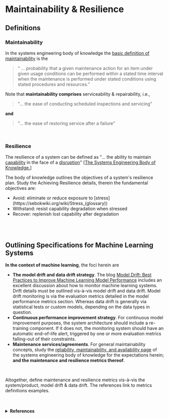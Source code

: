# Maintainability & Resilience

## Definitions

### Maintainability

In the systems engineering body of knowledge the [basic definition of maintainability](https://sebokwiki.org/wiki/System_Reliability,_Availability,_and_Maintainability#Maintainability) is the

> “ … probability that a given maintenance action for an item under given usage conditions can be performed within a stated time interval when the maintenance is performed under stated conditions using stated procedures and resources.”

Note that **maintainability comprises** serviceability & repairability, i.e.,

> "… the ease of conducting scheduled inspections and servicing"

**and**

> "… the ease of restoring service after a failure"

<br>

### Resilience

The resilience of a system can be defined as "… the ability to maintain [capability](https://sebokwiki.org/wiki/Capability_(glossary)) in the face of a [disruption](https://sebokwiki.org/wiki/Disruption_(glossary))" [[The Systems Engineering Body of Knowledge.](https://sebokwiki.org/wiki/System_Resilience#Definition)]

The body of knowledge outlines the objectives of a system's resilience plan. Study the Achieving Resilience details, therein the fundamental objectives are:

<ul class="disc">
    <li class="disc">Avoid: eliminate or reduce exposure to [stress](https://sebokwiki.org/wiki/Stress_(glossary))</li>
    <li class="disc">Withstand: resist capability degradation when stressed</li>
    <li class="disc">Recover: replenish lost capability after degradation</li>
</ul>

<br>
<br>

## Outlining Specifications for Machine Learning Systems

**In the context of machine learning**, the foci herein are

<ul class="disc">
    <li class="disc"><b>The model drift and data drift strategy</b>.  The blog <a href="https://encord.com/blog/model-drift-best-practices/" target="_blank">Model Drift: Best Practices to Improve Machine Learning Model Performance</a> includes an excellent discussion about how to monitor machine learning systems.  Drift details must be outlined vis-à-vis model drift and data drift.  Model drift monitoring is via the evaluation metrics detailed in the model performance metrics section.  Whereas data drift is generally via statistical tests or custom models, depending on the data types in question.</li>
    <li class="disc"><b>Continuous performance improvement strategy</b>.  For continuous model improvement purposes, the system architecture should include a re-training component.  If it does not, the monitoring system should have an automatic end-of-life alert, triggered by one or more evaluation metrics falling-out of their constraints.</li>
    <li class="disc"><b>Maintenance services/agreements</b>.  For general maintainability concepts, study the <a href="https://sebokwiki.org/wiki/System_Reliability,_Availability,_and_Maintainability" target="_blank">reliability, maintainability, and availability page</a> of the systems engineering body of knowledge for the expectations herein; <b>and the maintenance and resilience metrics thereof</b>. </li>
</ul>

<br>

Altogether, define maintenance and resilience metrics vis-à-vis the system/product, model drift & data drift.  The 
references link to metrics definitions examples.

<br>
<br>

<details><summary><b>References</b></summary>
<ol class="numeric">
    <li class="numeric"><a href="https://www.maintworld.com/Applications/5-Important-Maintenance-Metrics-and-How-To-Use-Them" target="_blank">Maintenance Metrics</a></li>
    <li class="numeric"><a href="https://sebokwiki.org/wiki/System_Resilience#Metrics" target="_blank">Resilience Metrics</a></li>
    <li class="numeric"><a href="https://arxiv.org/abs/2012.09258">Detection of data drift and outliers affecting machine learning model performance over time.
</a></li>
</ol>
</details>

<br>
<br>

<br>
<br>

<br>
<br>

<br>
<br>
